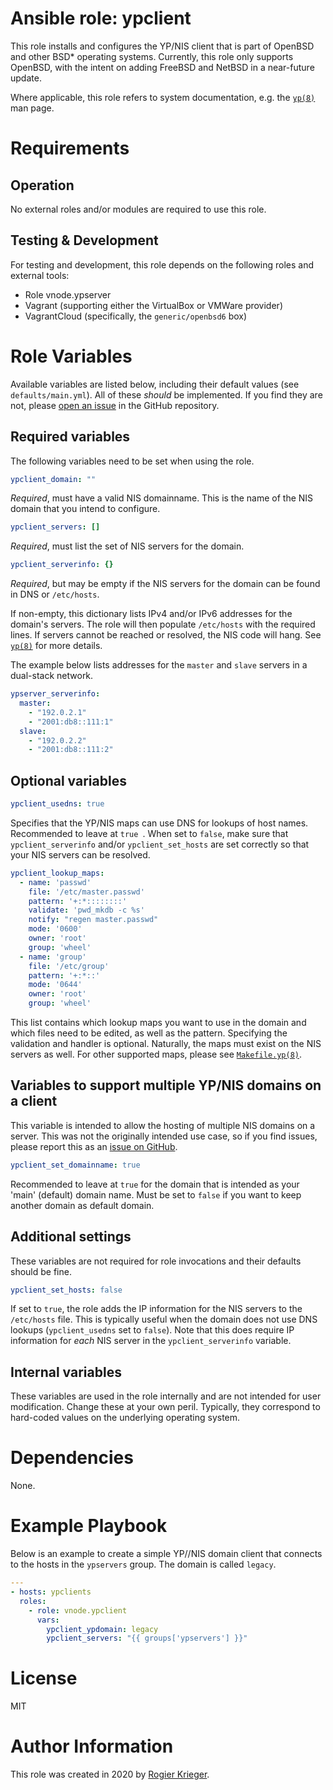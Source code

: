 # Ansible role: ypclient
This role installs and configures the YP/NIS client that is part of OpenBSD and other BSD* operating systems.
Currently, this role only supports OpenBSD, with the intent on adding FreeBSD and NetBSD in a near-future update.

Where applicable, this role refers to system documentation, e.g. the [`yp(8)`](https://man.openbsd.org/yp) man page.


# Requirements

## Operation
No external roles and/or modules are required to use this role.

## Testing & Development
For testing and development, this role depends on the following roles and external tools:
- Role vnode.ypserver
- Vagrant (supporting either the VirtualBox or VMWare provider)
- VagrantCloud (specifically, the `generic/openbsd6` box)


# Role Variables
Available variables are listed below, including their default values (see `defaults/main.yml`).
All of these *should* be implemented. If you find they are not, please [open an issue](https://github.com/vnode/ansible-role-ypclient/issues) in the GitHub repository.


## Required variables
The following variables need to be set when using the role.

```yaml
ypclient_domain: ""
```
*Required*, must have a valid NIS domainname. This is the name of the NIS domain that you intend to configure.

```yaml
ypclient_servers: []
```
*Required*, must list the set of NIS servers for the domain.

```yaml
ypclient_serverinfo: {}
```
*Required*, but may be empty if the NIS servers for the domain can be found in DNS or `/etc/hosts`.

If non-empty, this dictionary lists IPv4 and/or IPv6 addresses for the domain's servers. The role will then populate `/etc/hosts` with the required lines. If servers cannot be reached or resolved, the NIS code will hang. See [`yp(8)`](https://man.openbsd.org/yp) for more details.

The example below lists addresses for the `master` and `slave` servers in a dual-stack network.

```yaml
ypserver_serverinfo:
  master:
    - "192.0.2.1"
    - "2001:db8::111:1"
  slave:
    - "192.0.2.2"
    - "2001:db8::111:2"
```


## Optional variables

```yaml
ypclient_usedns: true
```
Specifies that the YP/NIS maps can use DNS for lookups of host names. Recommended to leave at `true `. When set to `false`, make sure that `ypclient_serverinfo` and/or `ypclient_set_hosts` are set correctly so that your NIS servers can be resolved.

```yaml
ypclient_lookup_maps:
  - name: 'passwd'
    file: '/etc/master.passwd'
    pattern: '+:*::::::::'
    validate: 'pwd_mkdb -c %s'
    notify: "regen master.passwd"
    mode: '0600'
    owner: 'root'
    group: 'wheel'
  - name: 'group'
    file: '/etc/group'
    pattern: '+:*::'
    mode: '0644'
    owner: 'root'
    group: 'wheel'
```
This list contains which lookup maps you want to use in the domain and which files need to be edited, as well as the pattern. Specifying the validation and handler is optional. Naturally, the maps must exist on the NIS servers as well. For other supported maps, please see [`Makefile.yp(8)`](https://man.openbsd.org/Makefile.yp).


## Variables to support multiple YP/NIS domains on a client
This variable is intended to allow the hosting of multiple NIS domains on a server. This was not the originally intended use case, so if you find issues, please report this as an [issue on GitHub](https://github.com/vnode/ansible-role-ypserver/issues).

```yaml
ypclient_set_domainname: true
```
Recommended to leave at `true` for the domain that is intended as your 'main' (default) domain name. Must be set to `false` if you want to keep another domain as default domain.


## Additional settings
These variables are not required for role invocations and their defaults should be fine.

```yaml
ypclient_set_hosts: false
```

If set to `true`, the role adds the IP information for the NIS servers to the `/etc/hosts` file. This is typically useful when the domain does not use DNS lookups (`ypclient_usedns` set to `false`). Note that this does require IP information for *each* NIS server in the `ypclient_serverinfo` variable.


## Internal variables
These variables are used in the role internally and are not intended for user modification. Change these at your own peril. Typically, they correspond to hard-coded values on the underlying operating system.


# Dependencies
None.


# Example Playbook
Below is an example to create a simple YP//NIS domain client that connects to the hosts in the `ypservers` group. The domain is called `legacy`.

```yaml
---
- hosts: ypclients
  roles:
    - role: vnode.ypclient
      vars:
        ypclient_ypdomain: legacy
        ypclient_servers: "{{ groups['ypservers'] }}"
```


# License
MIT


# Author Information
This role was created in 2020 by [Rogier Krieger](https://vnode.net/).
